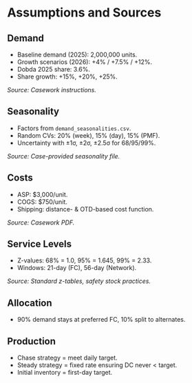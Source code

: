 # Assumptions and Sources

## Demand

- Baseline demand (2025): 2,000,000 units.
- Growth scenarios (2026): +4% / +7.5% / +12%.
- Dobda 2025 share: 3.6%.  
- Share growth: +15%, +20%, +25%.

_Source: Casework instructions._

## Seasonality

- Factors from `demand_seasonalities.csv`.
- Random CVs: 20% (week), 15% (day), 15% (PMF).
- Uncertainty with ±1σ, ±2σ, ±2.5σ for 68/95/99%.

_Source: Case-provided seasonality file._

## Costs

- ASP: $3,000/unit.  
- COGS: $750/unit.  
- Shipping: distance- & OTD-based cost function.

_Source: Casework PDF._

## Service Levels

- Z-values: 68% = 1.0, 95% = 1.645, 99% = 2.33.
- Windows: 21-day (FC), 56-day (Network).

_Source: Standard z-tables, safety stock practices._

## Allocation

- 90% demand stays at preferred FC, 10% split to alternates.

## Production

- Chase strategy = meet daily target.  
- Steady strategy = fixed rate ensuring DC never < target.  
- Initial inventory = first-day target.
